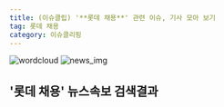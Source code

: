 ```yaml
---
title: (이슈클립) '**롯데 채용**' 관련 이슈, 기사 모아 보기
tag: 롯데 채용
category: 이슈클리핑
---
```

![wordcloud](https://s3.ap-northeast-2.amazonaws.com/lyrics101-wordcloud/2018-09-17-1537191376.png)
![news_img](https://user-images.githubusercontent.com/42597476/44507050-1206f400-a6e4-11e8-8d98-7ffbfebb353f.png)
## **'**롯데 채용**'** 뉴스속보 검색결과

